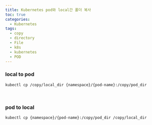 ```yaml
---
title: Kubernetes pod와 local간 폴더 복사
toc: true
categories:
  - Kubernetes
tags:
  - copy
  - directory
  - File
  - k8s
  - kubernetes
  - POD
---
```


### **local to pod**



```
kubectl cp /copy/local_dir {namespace}/{pod-name}:/copy/pod_dir
```

 


### **pod to local**



```
kubectl cp {namespace}/{pod-name}:/copy/pod_dir /copy/local_dir
```

 

